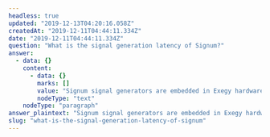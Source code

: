 ```yaml
---
headless: true
updated: "2019-12-13T04:20:16.058Z"
createdAt: "2019-12-11T04:44:11.334Z"
date: "2019-12-11T04:44:11.334Z"
question: "What is the signal generation latency of Signum?"
answer:
  - data: {}
    content:
      - data: {}
        marks: []
        value: "Signum signal generators are embedded in Exegy hardware-accelerated appliances. These appliances are purpose-built for low latency processing of market data. The additional latency imposed by adding Signum signals to each market data update event is approximately one microsecond. As always, Exegy engineers and data scientists are striving to optimize our signal models to drive the latency as close to zero as possible. Incremental performance improvements are delivered as part of our managed service."
        nodeType: "text"
    nodeType: "paragraph"
answer_plaintext: "Signum signal generators are embedded in Exegy hardware-accelerated appliances. These appliances are purpose-built for low latency processing of market data. The additional latency imposed by adding Signum signals to each market data update event is approximately one microsecond. As always, Exegy engineers and data scientists are striving to optimize our signal models to drive the latency as close to zero as possible. Incremental performance improvements are delivered as part of our managed service."
slug: "what-is-the-signal-generation-latency-of-signum"
---
```

